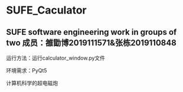 # SUFE_Caculator
SUFE software engineering work in groups of two
成员：雒勖博2019111571&张栋2019110848
---
运行方法：运行calculator_window.py文件


环境需求：PyQt5

计算机科学的超电磁炮
